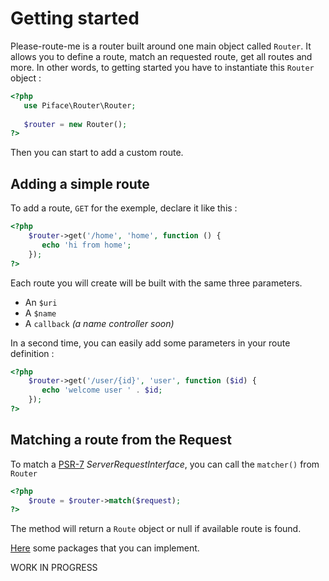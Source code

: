 # Getting started

Please-route-me is a router built around one main object called `Router`. It allows you to 
define a route, match an requested route, get all routes and more.
In other words, to getting started you have to instantiate this `Router` object :
```php
<?php
   use Piface\Router\Router;
   
   $router = new Router();
?>
```

Then you can start to add a custom route.

## Adding a simple route

To add a route, `GET` for the exemple, declare it like this :
```php
<?php
    $router->get('/home', 'home', function () {
       echo 'hi from home';
    });
?>
````

Each route you will create will be built with the same three parameters.
* An `$uri`
* A `$name`
* A `callback` _(a name controller soon)_

In a second time, you can easily add some parameters in your route definition :
```php
<?php
    $router->get('/user/{id}', 'user', function ($id) {
       echo 'welcome user ' . $id;
    });
?>
```

## Matching a route from the Request
To match a [PSR-7](https://www.php-fig.org/psr/psr-7/) _ServerRequestInterface_, 
you can call the `matcher()` from `Router`
```php
<?php
    $route = $router->match($request);
?>
```
The method will return a `Route` object or null if available route is found.

[Here](https://packagist.org/providers/psr/http-message-implementation) some packages that you can implement.

WORK IN PROGRESS
